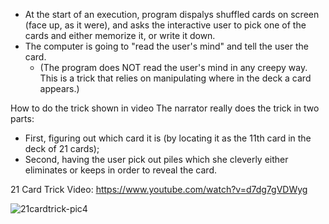 

- At the start of an execution, program dispalys shuffled cards on screen (face up, as it were), and 
asks the interactive user to pick one of the cards and either memorize it, or write it down. 
- The computer is going to "read the user's mind" and tell the user the card. 
    - (The program does NOT read the user's mind in any creepy way. This is a trick that relies on manipulating where in the deck a card appears.)

How to do the trick shown in video 
The narrator really does the trick in two parts: 
  - First, figuring out which card it is (by locating it as the 11th card in the deck of 21 cards); 
  - Second, having the user pick out piles which she cleverly either eliminates or keeps in order to reveal the card.

21 Card Trick Video: https://www.youtube.com/watch?v=d7dg7gVDWyg

![21cardtrick-pic4](https://user-images.githubusercontent.com/76761888/169132108-42ddd9a6-08e4-46a2-8675-55924b2fa208.png)
